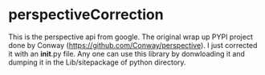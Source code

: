 # perspectiveCorrection

This is the perspective api from google. The original wrap up PYPI project done by Conway (https://github.com/Conway/perspective). I just corrected it with an __init__.py file.
Any one can use this library by donwloading it and dumping it in the Lib/sitepackage of python directory.
